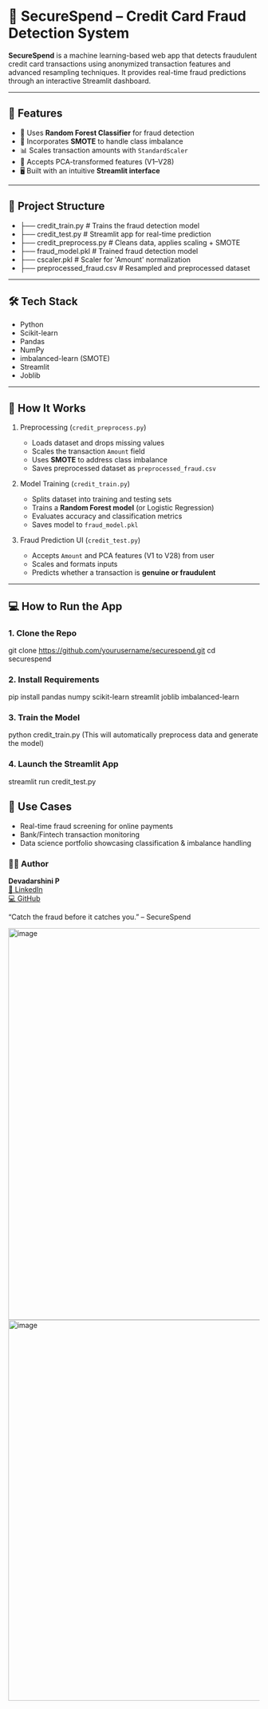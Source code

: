 # 🔐 SecureSpend – Credit Card Fraud Detection System

**SecureSpend** is a machine learning-based web app that detects fraudulent credit card transactions using anonymized transaction features and advanced resampling techniques. It provides real-time fraud predictions through an interactive Streamlit dashboard.

---

## 🚀 Features

- 🧠 Uses **Random Forest Classifier** for fraud detection
- 🧮 Incorporates **SMOTE** to handle class imbalance
- 📊 Scales transaction amounts with `StandardScaler`
- 🧪 Accepts PCA-transformed features (V1–V28)
- 🖥️ Built with an intuitive **Streamlit interface**

---

## 📁 Project Structure

- ├── credit_train.py # Trains the fraud detection model
- ├── credit_test.py # Streamlit app for real-time prediction
- ├── credit_preprocess.py # Cleans data, applies scaling + SMOTE
- ├── fraud_model.pkl # Trained fraud detection model
- ├── cscaler.pkl # Scaler for 'Amount' normalization
- ├── preprocessed_fraud.csv # Resampled and preprocessed dataset

---

## 🛠 Tech Stack

- Python
- Scikit-learn
- Pandas
- NumPy
- imbalanced-learn (SMOTE)
- Streamlit
- Joblib

---

## 🧪 How It Works

1. Preprocessing (`credit_preprocess.py`)
   - Loads dataset and drops missing values
   - Scales the transaction `Amount` field
   - Uses **SMOTE** to address class imbalance
   - Saves preprocessed dataset as `preprocessed_fraud.csv`

2. Model Training (`credit_train.py`)
   - Splits dataset into training and testing sets
   - Trains a **Random Forest model** (or Logistic Regression)
   - Evaluates accuracy and classification metrics
   - Saves model to `fraud_model.pkl`

3. Fraud Prediction UI (`credit_test.py`)
   - Accepts `Amount` and PCA features (V1 to V28) from user
   - Scales and formats inputs
   - Predicts whether a transaction is **genuine or fraudulent**

---

## 💻 How to Run the App

### 1. Clone the Repo
git clone https://github.com/yourusername/securespend.git
cd securespend

### 2. Install Requirements
pip install pandas numpy scikit-learn streamlit joblib imbalanced-learn

### 3. Train the Model
python credit_train.py
(This will automatically preprocess data and generate the model)

### 4. Launch the Streamlit App
streamlit run credit_test.py

## 🎯 Use Cases

- Real-time fraud screening for online payments
- Bank/Fintech transaction monitoring
- Data science portfolio showcasing classification & imbalance handling

### 👩‍💻 Author
**Devadarshini P**  
[🔗 LinkedIn](https://www.linkedin.com/in/devadarshini-p-707b15202/)  
[💻 GitHub](https://github.com/Devadarshini9000)

“Catch the fraud before it catches you.” – SecureSpend

<img width="1322" height="785" alt="image" src="https://github.com/user-attachments/assets/2f83e276-fcad-4a44-a16e-7b4044005956" />

<img width="1267" height="763" alt="image" src="https://github.com/user-attachments/assets/cb0cd0c7-ae1c-429c-8d58-3a9bea42eb67" />

